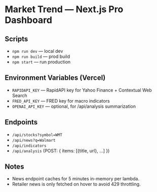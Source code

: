 # Market Trend — Next.js Pro Dashboard

## Scripts
- `npm run dev` — local dev
- `npm run build` — prod build
- `npm start` — run production

## Environment Variables (Vercel)
- `RAPIDAPI_KEY` — RapidAPI key for Yahoo Finance + Contextual Web Search
- `FRED_API_KEY` — FRED key for macro indicators
- `OPENAI_API_KEY` — optional, for /api/analysis summarization

## Endpoints
- `/api/stocks?symbol=WMT`
- `/api/news?q=Walmart`
- `/api/indicators`
- `/api/analysis` (POST: { items: [{title, url}, ...] })

## Notes
- News endpoint caches for 5 minutes in-memory per lambda.
- Retailer news is only fetched on hover to avoid 429 throttling.

